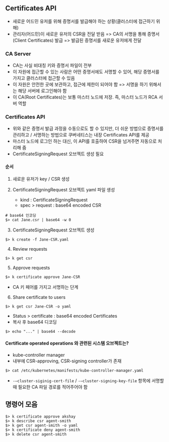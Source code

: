 ## Certificates API

- 새로운 어드민 유저를 위해 증명서를 발급해야 하는 상황(클러스터에 접근하기 위해)
- 관리자(어드민)이 새로운 유저의 CSR을 전달 받음 => CA의 서명을 통해 증명서(Client Certificates) 발급 => 발급된 증명서를 새로운 유저에게 전달

### CA Server

- CA는 사실 비대칭 키와 증명서 파일이 전부
- 이 자원에 접근할 수 있는 사람은 어떤 증명서에도 서명할 수 있어, 해당 증명서를 가지고 클러스터에 접근할 수 있음
- 이 자원은 안전한 곳에 보관하고, 접근에 제한이 되어야 함 => 서명을 하기 위해서는 해당 서버에 로그인해야 함
- 이 CA(Root Certificates)는 보통 마스터 노드에 저장. 즉, 마스터 노드가 RCA 서버 역할

### Certificates API

- 위와 같은 증명서 발급 과정을 수동으로도 할 수 있지만, 더 쉬운 방법으로 증명서를 관리하고 / 서명하는 방법으로 쿠버네티스는 내장 Certificates API를 제공
- 마스터 노드에 로그인 하는 대신, 이 API를 호출하여 CSR을 넘겨주면 자동으로 처리해 줌
- CertificateSigningRequest 오브젝트 생성 필요

#### 순서

1. 새로운 유저가 key / CSR 생성
2. CertificateSigningRequest 오브젝트 yaml 파일 생성

   - kind : CertificateSigningRequest
   - spec > request : base64 encoded CSR

```shell
# base64 인코딩
$> cat Jane.csr | base64 -w 0
```

3. CertificateSigningRequest 오브젝트 생성

```shell
$> k create -f Jane-CSR.yaml
```

4. Review requests

```shell
$> k get csr
```

5. Approve requests

```shell
$> k certificate approve Jane-CSR
```

- CA 키 페어를 가지고 서명하는 단계

6. Share certificate to users

```shell
$> k get csr Jane-CSR -o yaml
```

- Status > certificate : base64 encoded Certificates
- 복사 후 base64 디코딩

```shell
$> echo "..." | base64 --decode
```

#### Certificate operated operations 와 관련된 시스템 오브젝트는?

- kube-controller manager
- 내부에 CSR-approving, CSR-signing controller가 존재

```shell
$> cat /etc/kubernetes/manifests/kube-controller-manager.yaml
```

- `-—cluster-siginig-cert-file` / `-—cluster-signing-key-file` 항목에 서명할 때 필요한 CA 파일 경로를 적어주어야 함

## 명령어 모음

```shell
$> k certificate approve akshay
$> k describe csr agent-smith
$> k get csr agent-smith -o yaml
$> k certificate deny agent-smith
$> k delete csr agent-smith
```
